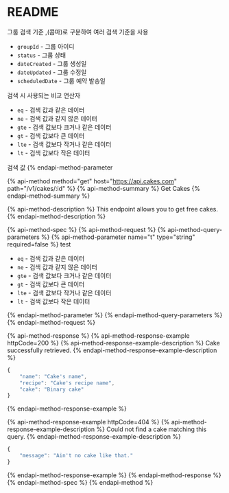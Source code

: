 # README

그룹 검색 기준 ,\(콤마\)로 구분하여 여러 검색 기준을 사용

* `groupId` - 그룹 아이디
* `status` - 그룹 상태
* `dateCreated` - 그룹 생성일
* `dateUpdated` - 그룹 수정일
* `scheduledDate` - 그룹 예약 발송일

검색 시 사용되는 비교 연산자

* `eq` - 검색 값과 같은 데이터
* `ne` - 검색 값과 같지 않은 데이터
* `gte` - 검색 값보다 크거나 같은 데이터
* `gt` - 검색 값보다 큰 데이터
* `lte` - 검색 값보다 작거나 같은 데이터
* `lt` - 검색 값보다 작은 데이터

검색 값 {% endapi-method-parameter

{% api-method method="get" host="https://api.cakes.com" path="/v1/cakes/:id" %}
{% api-method-summary %}
Get Cakes
{% endapi-method-summary %}

{% api-method-description %}
This endpoint allows you to get free cakes.
{% endapi-method-description %}

{% api-method-spec %}
{% api-method-request %}
{% api-method-query-parameters %}
{% api-method-parameter name="t" type="string" required=false %}
test
* `eq` - 검색 값과 같은 데이터
* `ne` - 검색 값과 같지 않은 데이터
* `gte` - 검색 값보다 크거나 같은 데이터
* `gt` - 검색 값보다 큰 데이터
* `lte` - 검색 값보다 작거나 같은 데이터
* `lt` - 검색 값보다 작은 데이터

{% endapi-method-parameter %}
{% endapi-method-query-parameters %}
{% endapi-method-request %}

{% api-method-response %}
{% api-method-response-example httpCode=200 %}
{% api-method-response-example-description %}
Cake successfully retrieved.
{% endapi-method-response-example-description %}

```javascript
{
    "name": "Cake's name",
    "recipe": "Cake's recipe name",
    "cake": "Binary cake"
}
```
{% endapi-method-response-example %}

{% api-method-response-example httpCode=404 %}
{% api-method-response-example-description %}
Could not find a cake matching this query.
{% endapi-method-response-example-description %}

```javascript
{
    "message": "Ain't no cake like that."
}
```
{% endapi-method-response-example %}
{% endapi-method-response %}
{% endapi-method-spec %}
{% endapi-method %}



